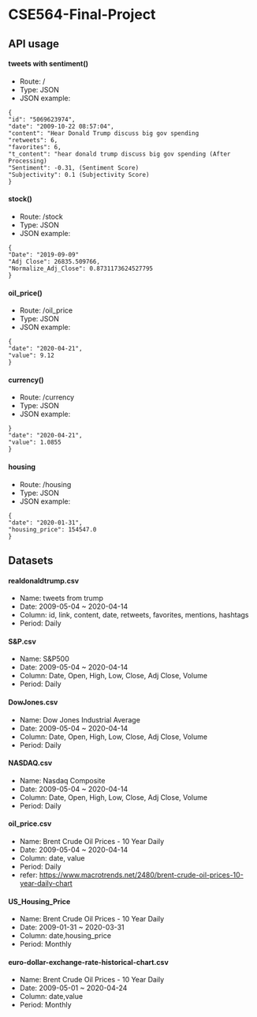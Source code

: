 # CSE564-Final-Project

## API usage
#### tweets with sentiment()
- Route: /
- Type: JSON
- JSON example:
```
{
"id": "5069623974",
"date": "2009-10-22 08:57:04",
"content": "Hear Donald Trump discuss big gov spending
"retweets": 6,
"favorites": 6,
"t_content": "hear donald trump discuss big gov spending (After Processing)
"Sentiment": -0.31, (Sentiment Score)
"Subjectivity": 0.1 (Subjectivity Score)
}
```
#### stock()
- Route: /stock
- Type: JSON
- JSON example:
```
{   
"Date": "2019-09-09"
"Adj Close": 26835.509766,
"Normalize_Adj_Close": 0.8731173624527795 
}
```
#### oil_price()
- Route: /oil_price
- Type: JSON
- JSON example:
```
{  
"date": "2020-04-21",
"value": 9.12
}
```

#### currency()
- Route: /currency
- Type: JSON
- JSON example:  
```
} 
"date": "2020-04-21",
"value": 1.0855
}
```
#### housing 
- Route: /housing
- Type: JSON
- JSON example:  
```
{
"date": "2020-01-31",
"housing_price": 154547.0
}
```


## Datasets
#### realdonaldtrump.csv
- Name: tweets from trump
- Date: 2009-05-04 ~ 2020-04-14
- Column: id, link, content, date, retweets, favorites, mentions, hashtags
- Period: Daily

#### S&P.csv
- Name: S&P500 
- Date: 2009-05-04 ~ 2020-04-14
- Column: Date, Open, High, Low, Close, Adj Close, Volume
- Period: Daily

#### DowJones.csv
- Name: Dow Jones Industrial Average
- Date: 2009-05-04 ~ 2020-04-14
- Column: Date, Open, High, Low, Close, Adj Close, Volume
- Period: Daily

#### NASDAQ.csv
- Name: Nasdaq Composite
- Date: 2009-05-04 ~ 2020-04-14
- Column: Date, Open, High, Low, Close, Adj Close, Volume
- Period: Daily

#### oil_price.csv
- Name: Brent Crude Oil Prices - 10 Year Daily 
- Date: 2009-05-04 ~ 2020-04-14
- Column: date, value
- Period: Daily
- refer: https://www.macrotrends.net/2480/brent-crude-oil-prices-10-year-daily-chart

#### US_Housing_Price
- Name: Brent Crude Oil Prices - 10 Year Daily 
- Date: 2009-01-31 ~ 2020-03-31
- Column: date,housing_price
- Period: Monthly

#### euro-dollar-exchange-rate-historical-chart.csv
- Name: Brent Crude Oil Prices - 10 Year Daily 
- Date: 2009-05-01 ~ 2020-04-24
- Column: date,value
- Period: Monthly

